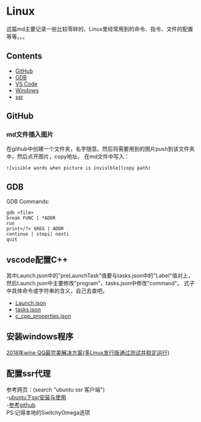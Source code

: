 # Linux
这篇md主要记录一些比较零碎的、Linux里经常用到的命令、指令、文件的配置等等。。。
## Contents
- [GitHub](#github)
- [GDB](#gdb)
- [VS Code](#vscode)
- [Windows](#exe)
- [ssr](#ssr)
<span id="github"></span>
## GitHub
### md文件插入图片
在github中创建一个文件夹，名字随意。然后将需要用到的图片push到该文件夹中，然后点开图片，copy地址。
在md文件中写入：
```
![visible words when picture is invislble](copy path)
```
<span id="gdb"></span>
## GDB
GDB Commands:
```
gdb <file>  
break FUNC | *ADDR  
run  
print</?> $REG | ADDR
continue | stepi| nexti
quit
```
<span id="vscode"></span>
## vscode配置C++
其中Launch.json中的"preLaunchTask"值要与tasks.json中的"Label"值对上，然后Launch.json中主要修改"program"，tasks.json中修改"command"。
式子中具体命令或字符串的含义，自己去查吧。  
- [Launch.json](https://github.com/ruishaopu561/ics/blob/produce/Linux/Launch.json)
- [tasks.json](https://github.com/ruishaopu561/ics/blob/produce/Linux/tasks.json)  
- [c_cpp_properties.json](https://github.com/ruishaopu561/ics/blob/produce/Linux/c_cpp_properties.json)
<span id="exe"></span>
## 安装windows程序
[2018年wine QQ最完美解决方案(多Linux发行版通过测试并稳定运行)](https://www.lulinux.com/archives/1319)
<span id="ssr"></span>
## 配置ssr代理
参考网页：(search "ubuntu ssr 客户端")  
-[ubuntu下ssr安装与使用](http://cache.baiducontent.com/c?m=9d78d513d98411e804abd3690d679627594380122ba7a4020ea28438e3732844506793ac57260775a3d13b275fa0131aacb2776536703daade8dcd5dddccca737cd4666e370b8636438e46b2895b73c522c35dbaae19e3baf137&p=9e759a4ed1d817e60be296271156&newp=86759a4ed18518b905f5c7710f0c92695d0fc20e3cd0c44324b9d71fd325001c1b69e7bf23211701d4c0796207ad4859e1f53170301766dada9fca458ae7c46e769e7a2c&user=baidu&fm=sc&query=ubuntu+ssr+%BF%CD%BB%A7%B6%CB&qid=da660653000f057e&p1=8)  
-[参考github](https://github.com/FelisCatus/SwitchyOmega/releases)  
PS:记得本地的SwitchyOmega选项
